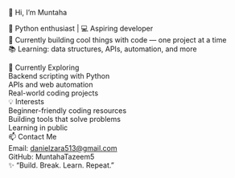 👋 Hi, I’m Muntaha<br/>

🐍 Python enthusiast | 💻 Aspiring developer<br/>
🚀 Currently building cool things with code — one project at a time<br/>
📚 Learning: data structures, APIs, automation, and more<br/>

🌱 Currently Exploring<br/>
Backend scripting with Python<br/>
APIs and web automation<br/>
Real-world coding projects<br/>
💡 Interests<br/>
Beginner-friendly coding resources<br/>
Building tools that solve problems<br/>
Learning in public<br/>
📫 Contact Me<br/>
Email: danielzara513@gmail.com<br/>
GitHub: MuntahaTazeem5<br/>
✨ “Build. Break. Learn. Repeat.”<br/>


